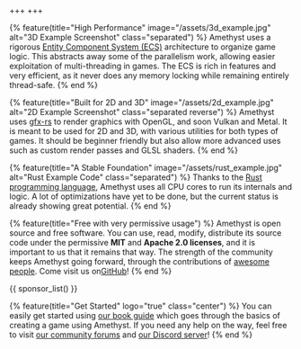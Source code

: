 +++
+++

{% feature(title="High Performance" image="/assets/3d_example.jpg" alt="3D Example Screenshot" class="separated") %}
Amethyst uses a rigorous [Entity Component System (ECS)](https://en.wikipedia.org/wiki/Entity%E2%80%93component%E2%80%93system) architecture to organize game logic. This abstracts away some of the parallelism work, allowing easier exploitation of multi-threading in games. The ECS is rich in features and very efficient, as it never does any memory locking while remaining entirely thread-safe.
{% end %}

{% feature(title="Built for 2D and 3D" image="/assets/2d_example.jpg" alt="2D Example Screenshot" class="separated reverse") %}
Amethyst uses [gfx-rs](https://github.com/gfx-rs/gfx") to render graphics with OpenGL, and soon Vulkan and Metal. It is meant to be used for 2D and 3D, with various utilities for both types of games. It should be beginner friendly but also allow more advanced uses such as custom render passes and GLSL shaders. 
{% end %}

{% feature(title="A Stable Foundation" image="/assets/rust_example.jpg" alt="Rust Example Code" class="separated") %}
Thanks to the [Rust programming language](https://www.rust-lang.org/), Amethyst uses all CPU cores to run its internals and logic. A lot of optimizations have yet to be done, but the current status is already showing great potential. 
{% end %}

{% feature(title="Free with very permissive usage") %}
Amethyst is open source and free software. You can use, read, modify, distribute its source code under the permissive **MIT** and **Apache 2.0 licenses**, and it is important to us that it remains that way. The strength of the community keeps Amethyst going forward, through the contributions of [awesome people](https://github.com/amethyst/amethyst/graphs/contributors). Come visit us on[GitHub](https://github.com/amethyst/amethyst)!
{% end %}

{{ sponsor_list() }}

{% feature(title="Get Started" logo="true" class="center") %}
You can easily get started using [our book guide](http://localhost:1111/book/master) which goes through the basics of creating a game using Amethyst. If you need any help on the way, feel free to visit [our community forums](https://community.amethyst-engine.org/) and [our Discord server](https://discord.gg/amethyst)!
{% end %}